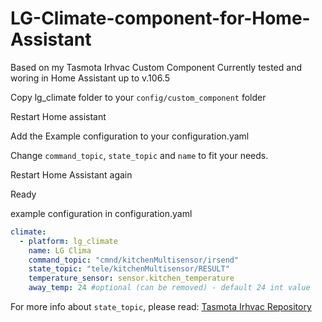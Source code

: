 # LG-Climate-component-for-Home-Assistant
Based on my Tasmota Irhvac Custom Component
Currently tested and woring in Home Assistant up to v.106.5

Copy lg_climate folder to your `config/custom_component` folder

Restart Home assistant

Add the Example configuration to your configuration.yaml

Change `command_topic`, `state_topic` and `name` to fit your needs.

Restart Home Assistant again

Ready

example configuration in configuration.yaml
``` yaml
climate:
  - platform: lg_climate
    name: LG Clima
    command_topic: "cmnd/kitchenMultisensor/irsend"
    state_topic: "tele/kitchenMultisensor/RESULT"
    temperature_sensor: sensor.kitchen_temperature
    away_temp: 24 #optional (can be removed) - default 24 int value
```
For more info about `state_topic`, please read: [Tasmota Irhvac Repository](https://github.com/hristo-atanasov/Tasmota-IRHVAC)
